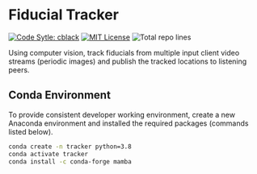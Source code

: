 # Fiducial Tracker

<p>
  <a href="https://pypi.org/project/cblack/"><img src="https://img.shields.io/badge/code%20style-cblack-lightblue.svg" alt="Code Sytle: cblack" /></a>
  <a href="https://opensource.org/licenses/MIT"><img src="https://img.shields.io/github/license/mahyarmirrashed/fiducial-tracker" alt="MIT License" /></a>
  <img src="https://img.shields.io/tokei/lines/github/mahyarmirrashed/fiducial-tracker" alt="Total repo lines" />
</p>

Using computer vision, track fiducials from multiple input client video streams (periodic images) and publish the tracked locations to listening peers.

## Conda Environment

To provide consistent developer working environment, create a new Anaconda environment and installed the required packages (commands listed below).

```bash
conda create -n tracker python=3.8
conda activate tracker
conda install -c conda-forge mamba
```
